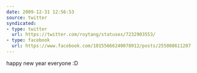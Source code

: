 ```yaml
---
date: 2009-12-31 12:56:53
source: twitter
syndicated:
- type: twitter
  url: https://twitter.com/roytang/statuses/7232903553/
- type: facebook
  url: https://www.facebook.com/10155666240078912/posts/255008611207
---
```


happy new year everyone :D